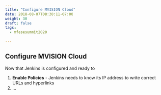 ```yaml
---
title: "Configure MVISION Cloud"
date: 2018-08-07T08:30:11-07:00
weight: 30
draft: false
tags:
  - mfesesummit2020
  
---
```


## Configure MVISION Cloud

Now that Jenkins is configured and ready to 

1. **Enable Policies** - Jenkins needs to know its IP address to write correct URLs and hyperlinks
2. ...


